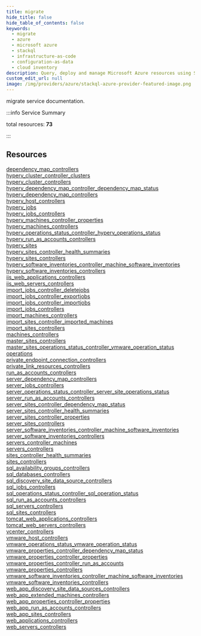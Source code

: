 ```yaml
---
title: migrate
hide_title: false
hide_table_of_contents: false
keywords:
  - migrate
  - azure
  - microsoft azure
  - stackql
  - infrastructure-as-code
  - configuration-as-data
  - cloud inventory
description: Query, deploy and manage Microsoft Azure resources using SQL
custom_edit_url: null
image: /img/providers/azure/stackql-azure-provider-featured-image.png
---
```


migrate service documentation.

:::info Service Summary

<div class="row">
<div class="providerDocColumn">
<span>total resources:&nbsp;<b>73</b></span><br />
</div>
</div>

:::

## Resources
<div class="row">
<div class="providerDocColumn">
<a href="/providers/azure/migrate/dependency_map_controllers/">dependency_map_controllers</a><br />
<a href="/providers/azure/migrate/hyperv_cluster_controller_clusters/">hyperv_cluster_controller_clusters</a><br />
<a href="/providers/azure/migrate/hyperv_cluster_controllers/">hyperv_cluster_controllers</a><br />
<a href="/providers/azure/migrate/hyperv_dependency_map_controller_dependency_map_status/">hyperv_dependency_map_controller_dependency_map_status</a><br />
<a href="/providers/azure/migrate/hyperv_dependency_map_controllers/">hyperv_dependency_map_controllers</a><br />
<a href="/providers/azure/migrate/hyperv_host_controllers/">hyperv_host_controllers</a><br />
<a href="/providers/azure/migrate/hyperv_jobs/">hyperv_jobs</a><br />
<a href="/providers/azure/migrate/hyperv_jobs_controllers/">hyperv_jobs_controllers</a><br />
<a href="/providers/azure/migrate/hyperv_machines_controller_properties/">hyperv_machines_controller_properties</a><br />
<a href="/providers/azure/migrate/hyperv_machines_controllers/">hyperv_machines_controllers</a><br />
<a href="/providers/azure/migrate/hyperv_operations_status_controller_hyperv_operations_status/">hyperv_operations_status_controller_hyperv_operations_status</a><br />
<a href="/providers/azure/migrate/hyperv_run_as_accounts_controllers/">hyperv_run_as_accounts_controllers</a><br />
<a href="/providers/azure/migrate/hyperv_sites/">hyperv_sites</a><br />
<a href="/providers/azure/migrate/hyperv_sites_controller_health_summaries/">hyperv_sites_controller_health_summaries</a><br />
<a href="/providers/azure/migrate/hyperv_sites_controllers/">hyperv_sites_controllers</a><br />
<a href="/providers/azure/migrate/hyperv_software_inventories_controller_machine_software_inventories/">hyperv_software_inventories_controller_machine_software_inventories</a><br />
<a href="/providers/azure/migrate/hyperv_software_inventories_controllers/">hyperv_software_inventories_controllers</a><br />
<a href="/providers/azure/migrate/iis_web_applications_controllers/">iis_web_applications_controllers</a><br />
<a href="/providers/azure/migrate/iis_web_servers_controllers/">iis_web_servers_controllers</a><br />
<a href="/providers/azure/migrate/import_jobs_controller_deletejobs/">import_jobs_controller_deletejobs</a><br />
<a href="/providers/azure/migrate/import_jobs_controller_exportjobs/">import_jobs_controller_exportjobs</a><br />
<a href="/providers/azure/migrate/import_jobs_controller_importjobs/">import_jobs_controller_importjobs</a><br />
<a href="/providers/azure/migrate/import_jobs_controllers/">import_jobs_controllers</a><br />
<a href="/providers/azure/migrate/import_machines_controllers/">import_machines_controllers</a><br />
<a href="/providers/azure/migrate/import_sites_controller_imported_machines/">import_sites_controller_imported_machines</a><br />
<a href="/providers/azure/migrate/import_sites_controllers/">import_sites_controllers</a><br />
<a href="/providers/azure/migrate/machines_controllers/">machines_controllers</a><br />
<a href="/providers/azure/migrate/master_sites_controllers/">master_sites_controllers</a><br />
<a href="/providers/azure/migrate/master_sites_operations_status_controller_vmware_operation_status/">master_sites_operations_status_controller_vmware_operation_status</a><br />
<a href="/providers/azure/migrate/operations/">operations</a><br />
<a href="/providers/azure/migrate/private_endpoint_connection_controllers/">private_endpoint_connection_controllers</a><br />
<a href="/providers/azure/migrate/private_link_resources_controllers/">private_link_resources_controllers</a><br />
<a href="/providers/azure/migrate/run_as_accounts_controllers/">run_as_accounts_controllers</a><br />
<a href="/providers/azure/migrate/server_dependency_map_controllers/">server_dependency_map_controllers</a><br />
<a href="/providers/azure/migrate/server_jobs_controllers/">server_jobs_controllers</a><br />
<a href="/providers/azure/migrate/server_operations_status_controller_server_site_operations_status/">server_operations_status_controller_server_site_operations_status</a><br />
<a href="/providers/azure/migrate/server_run_as_accounts_controllers/">server_run_as_accounts_controllers</a>
</div>
<div class="providerDocColumn">
<a href="/providers/azure/migrate/server_sites_controller_dependency_map_status/">server_sites_controller_dependency_map_status</a><br />
<a href="/providers/azure/migrate/server_sites_controller_health_summaries/">server_sites_controller_health_summaries</a><br />
<a href="/providers/azure/migrate/server_sites_controller_properties/">server_sites_controller_properties</a><br />
<a href="/providers/azure/migrate/server_sites_controllers/">server_sites_controllers</a><br />
<a href="/providers/azure/migrate/server_software_inventories_controller_machine_software_inventories/">server_software_inventories_controller_machine_software_inventories</a><br />
<a href="/providers/azure/migrate/server_software_inventories_controllers/">server_software_inventories_controllers</a><br />
<a href="/providers/azure/migrate/servers_controller_machines/">servers_controller_machines</a><br />
<a href="/providers/azure/migrate/servers_controllers/">servers_controllers</a><br />
<a href="/providers/azure/migrate/sites_controller_health_summaries/">sites_controller_health_summaries</a><br />
<a href="/providers/azure/migrate/sites_controllers/">sites_controllers</a><br />
<a href="/providers/azure/migrate/sql_availability_groups_controllers/">sql_availability_groups_controllers</a><br />
<a href="/providers/azure/migrate/sql_databases_controllers/">sql_databases_controllers</a><br />
<a href="/providers/azure/migrate/sql_discovery_site_data_source_controllers/">sql_discovery_site_data_source_controllers</a><br />
<a href="/providers/azure/migrate/sql_jobs_controllers/">sql_jobs_controllers</a><br />
<a href="/providers/azure/migrate/sql_operations_status_controller_sql_operation_status/">sql_operations_status_controller_sql_operation_status</a><br />
<a href="/providers/azure/migrate/sql_run_as_accounts_controllers/">sql_run_as_accounts_controllers</a><br />
<a href="/providers/azure/migrate/sql_servers_controllers/">sql_servers_controllers</a><br />
<a href="/providers/azure/migrate/sql_sites_controllers/">sql_sites_controllers</a><br />
<a href="/providers/azure/migrate/tomcat_web_applications_controllers/">tomcat_web_applications_controllers</a><br />
<a href="/providers/azure/migrate/tomcat_web_servers_controllers/">tomcat_web_servers_controllers</a><br />
<a href="/providers/azure/migrate/vcenter_controllers/">vcenter_controllers</a><br />
<a href="/providers/azure/migrate/vmware_host_controllers/">vmware_host_controllers</a><br />
<a href="/providers/azure/migrate/vmware_operations_status_vmware_operation_status/">vmware_operations_status_vmware_operation_status</a><br />
<a href="/providers/azure/migrate/vmware_properties_controller_dependency_map_status/">vmware_properties_controller_dependency_map_status</a><br />
<a href="/providers/azure/migrate/vmware_properties_controller_properties/">vmware_properties_controller_properties</a><br />
<a href="/providers/azure/migrate/vmware_properties_controller_run_as_accounts/">vmware_properties_controller_run_as_accounts</a><br />
<a href="/providers/azure/migrate/vmware_properties_controllers/">vmware_properties_controllers</a><br />
<a href="/providers/azure/migrate/vmware_software_inventories_controller_machine_software_inventories/">vmware_software_inventories_controller_machine_software_inventories</a><br />
<a href="/providers/azure/migrate/vmware_software_inventories_controllers/">vmware_software_inventories_controllers</a><br />
<a href="/providers/azure/migrate/web_app_discovery_site_data_sources_controllers/">web_app_discovery_site_data_sources_controllers</a><br />
<a href="/providers/azure/migrate/web_app_extended_machines_controllers/">web_app_extended_machines_controllers</a><br />
<a href="/providers/azure/migrate/web_app_properties_controller_properties/">web_app_properties_controller_properties</a><br />
<a href="/providers/azure/migrate/web_app_run_as_accounts_controllers/">web_app_run_as_accounts_controllers</a><br />
<a href="/providers/azure/migrate/web_app_sites_controllers/">web_app_sites_controllers</a><br />
<a href="/providers/azure/migrate/web_applications_controllers/">web_applications_controllers</a><br />
<a href="/providers/azure/migrate/web_servers_controllers/">web_servers_controllers</a>
</div>
</div>